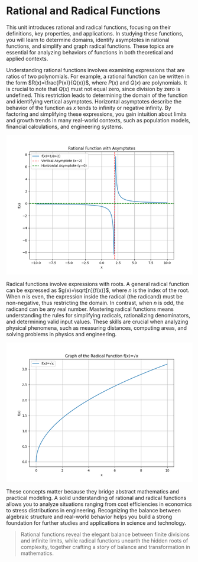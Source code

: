 # Rational and Radical Functions

This unit introduces rational and radical functions, focusing on their definitions, key properties, and applications. In studying these functions, you will learn to determine domains, identify asymptotes in rational functions, and simplify and graph radical functions. These topics are essential for analyzing behaviors of functions in both theoretical and applied contexts.

Understanding rational functions involves examining expressions that are ratios of two polynomials. For example, a rational function can be written in the form $R(x)=\frac{P(x)}{Q(x)}$, where $P(x)$ and $Q(x)$ are polynomials. It is crucial to note that $Q(x)$ must not equal zero, since division by zero is undefined. This restriction leads to determining the domain of the function and identifying vertical asymptotes. Horizontal asymptotes describe the behavior of the function as $x$ tends to infinity or negative infinity. By factoring and simplifying these expressions, you gain intuition about limits and growth trends in many real-world contexts, such as population models, financial calculations, and engineering systems.

![Plot of a rational function $f(x)=\frac{1}{x-2}$ showing vertical and horizontal asymptotes.](images/plot_1_07-00-unit-intro-rational-and-radical-functions.md.png)

Radical functions involve expressions with roots. A general radical function can be expressed as $g(x)=\sqrt[n]{f(x)}$, where $n$ is the index of the root. When $n$ is even, the expression inside the radical (the radicand) must be non-negative, thus restricting the domain. In contrast, when $n$ is odd, the radicand can be any real number. Mastering radical functions means understanding the rules for simplifying radicals, rationalizing denominators, and determining valid input values. These skills are crucial when analyzing physical phenomena, such as measuring distances, computing areas, and solving problems in physics and engineering.

![Plot of a radical function $f(x)=\sqrt{x}$ showing its domain and increasing behavior.](images/plot_2_07-00-unit-intro-rational-and-radical-functions.md.png)

These concepts matter because they bridge abstract mathematics and practical modeling. A solid understanding of rational and radical functions allows you to analyze situations ranging from cost efficiencies in economics to stress distributions in engineering. Recognizing the balance between algebraic structure and real-world behavior helps you build a strong foundation for further studies and applications in science and technology.

> Rational functions reveal the elegant balance between finite divisions and infinite limits, while radical functions unearth the hidden roots of complexity, together crafting a story of balance and transformation in mathematics.